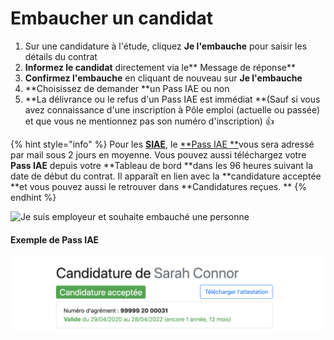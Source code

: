 # Embaucher un candidat

1. Sur une candidature à l'étude, cliquez **Je l'embauche** pour saisir les détails du contrat
2. **Informez le candidat** directement via le** Message de réponse**
3. **Confirmez l'embauche** en cliquant de nouveau sur **Je l'embauche**
4. **Choisissez de demander **un Pass IAE ou non&#x20;
5. **La délivrance ou le refus d'un Pass IAE est immédiat **(Sauf si vous avez connaissance d'une inscription à Pôle emploi (actuelle ou passée) et que vous ne mentionnez pas son numéro d'inscription) :thumbsup:&#x20;

{% hint style="info" %}
Pour les [**SIAE**](../pourquoi-une-plateforme-de-linclusion/qui-sont-les-employeurs-solidaires.md), le [**Pass IAE **](https://doc.inclusion.beta.gouv.fr/pourquoi-une-plateforme-de-linclusion/pass-iae-agrement-plus-simple-cest-a-dire)vous sera adressé par mail sous 2 jours en moyenne. Vous pouvez aussi téléchargez votre **Pass IAE** depuis votre **Tableau de bord **dans les 96 heures suivant la date de début du contrat. Il apparaît en lien avec la **candidature acceptée **et vous pouvez aussi le retrouver dans **Candidatures reçues. **
{% endhint %}



![Je suis employeur et souhaite embauché une personne](https://s5.gifyu.com/images/demo-employeur-repondre2.gif)

####

#### Exemple de Pass IAE

![Pass IAE](../.gitbook/assets/capture-de-cran-2020-05-01-a-10.15.49.png)
